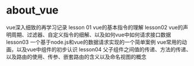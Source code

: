 # about_vue
vue深入细致的再学习记录
lesson 01
vue的基本指令的理解
lesson02
vue的声明周期、过滤器、自定义指令的细解、以及如何vue中如何请求接口数据
lesson03
一个基于node.js和vue的数据请求实现的一个简单案例
vue常用的动画，以及vue中组件的初步认识
lesson04
父子组件之间值的传递、方法的传递、以及路由的使用、传参、嵌套路由的含义以及命名视图的概念
